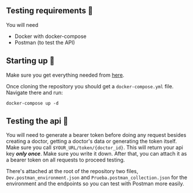 
## Testing requirements 📝

You will need

- Docker with docker-compose
- Postman (to test the API)


## Starting up 🚀

Make sure you get everything needed from [here](https://github.com/Salad-0098/mulhacen/).

Once cloning the repository you should get a `docker-compose.yml` file. Navigate there and run:

```shell
docker-compose up -d
```

## Testing the api 🐛

You will need to generate a bearer token before doing any request besides creating a doctor, getting a doctor's data or generating the token itself. Make sure you call `$YOUR_URL/token/{doctor_id}`. This will return your api key ***only once***. Make sure you write it down. After that, you can attach it as a bearer token on all requests to proceed testing.

There's attached at the root of the repository two files, `Dev.postman_environment.json` and `Prueba.postman_collection.json` for the environment and the endpoints so you can test with Postman more easily.